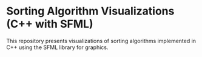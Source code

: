 # Sorting Algorithm Visualizations (C++ with SFML)  
This repository presents visualizations of sorting algorithms implemented in C++ using the SFML library for graphics.
